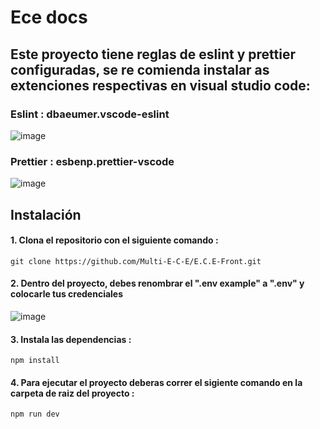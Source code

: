 # Ece docs
## Este proyecto tiene reglas de eslint y prettier configuradas, se re comienda instalar as extenciones respectivas en visual studio code:

### Eslint : dbaeumer.vscode-eslint

![image](https://user-images.githubusercontent.com/85807291/223141938-3e1dc625-0ca6-4074-b227-9dcfb6aadf47.png)


### Prettier : esbenp.prettier-vscode

![image](https://user-images.githubusercontent.com/85807291/223141790-e59a323f-834b-461f-bccf-c767ce136354.png)


## Instalación 

#### 1. Clona el repositorio con el siguiente comando :
    git clone https://github.com/Multi-E-C-E/E.C.E-Front.git
    
#### 2. Dentro del proyecto, debes renombrar el ".env example"  a ".env" y colocarle tus credenciales

![image](https://user-images.githubusercontent.com/85807291/225959151-e0091259-1508-4b4b-a0d5-2425acfb4a39.png)

    
    
#### 3. Instala las dependencias : 
    npm install

#### 4. Para ejecutar el proyecto deberas correr el sigiente comando en la carpeta de raiz del proyecto :
    npm run dev 

